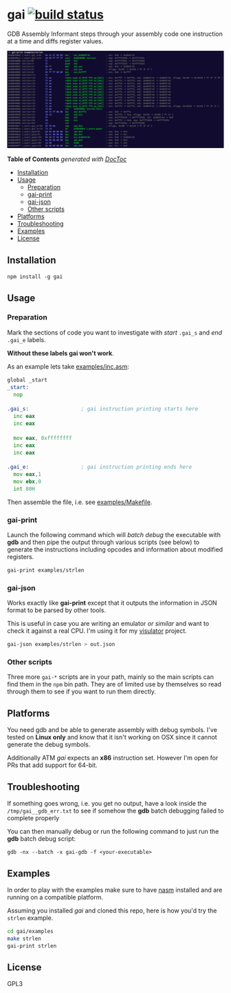 # gai [![build status](https://secure.travis-ci.org/thlorenz/gai.png)](http://travis-ci.org/thlorenz/gai)

GDB Assembly Informant steps through your assembly code one instruction at a time and diffs register values.

[![assets/strlen.png](assets/strlen.png)](https://raw.githubusercontent.com/thlorenz/gai/master/assets/strlen.png)

<!-- START doctoc generated TOC please keep comment here to allow auto update -->
<!-- DON'T EDIT THIS SECTION, INSTEAD RE-RUN doctoc TO UPDATE -->
**Table of Contents**  *generated with [DocToc](https://github.com/thlorenz/doctoc)*

- [Installation](#installation)
- [Usage](#usage)
  - [Preparation](#preparation)
  - [gai-print](#gai-print)
  - [gai-json](#gai-json)
  - [Other scripts](#other-scripts)
- [Platforms](#platforms)
- [Troubleshooting](#troubleshooting)
- [Examples](#examples)
- [License](#license)

<!-- END doctoc generated TOC please keep comment here to allow auto update -->

## Installation

```
npm install -g gai
```

## Usage

### Preparation

Mark the sections of code you want to investigate with *start* `.gai_s` and *end* `.gai_e` labels.

**Without these labels gai won't work**.

As an example lets take [examples/inc.asm](examples/inc.asm):

```asm
global _start
_start:
  nop

.gai_s:                 ; gai instruction printing starts here
  inc eax
  inc eax

  mov eax, 0xffffffff
  inc eax
  inc eax

.gai_e:                 ; gai instruction printing ends here
  mov eax,1
  mov ebx,0
  int 80H
```

Then assemble the file, i.e. see [examples/Makefile](examples/Makefile).

### gai-print

Launch the following command which will *batch debug* the executable with **gdb** and then pipe the output through
various scripts (see below) to generate the instructions including opcodes and information about modified registers.

```sh
gai-print examples/strlen
```

### gai-json

Works exactly like **gai-print** except that it outputs the information in JSON format to be parsed by other tools.

This is useful in case you are writing an emulator _or similar_ and want to check it against a real CPU. I'm using it
for my [visulator](https://github.com/thlorenz/visulator) project.

```sh
gai-json examples/strlen > out.json
```

### Other scripts

Three more `gai-*` scripts are in your path, mainly so the main scripts can find them in the `npm` bin path. They are of
limited use by themselves so read through them to see if you want to run them directly.

## Platforms

You need gdb and be able to generate assembly with debug symbols. I've tested on **Linux only** and know that it isn't
working on OSX since it cannot generate the debug symbols.

Additionally ATM *gai* expects an **x86** instruction set. However I'm open for PRs that add support for 64-bit.

## Troubleshooting

If something goes wrong, i.e. you get no output, have a look inside the `/tmp/gai__gdb_err.txt` to see if somehow the
**gdb** batch debugging failed to complete properly

You can then manually debug or run the following command to just run the **gdb** batch debug script:

```
gdb -nx --batch -x gai-gdb -f <your-executable>
```

## Examples

In order to play with the examples make sure to have [nasm](http://www.nasm.us/docs.php) installed and are running on a
compatible platform.

Assuming you installed *gai* and cloned this repo, here is how you'd try the `strlen` example.

```sh
cd gai/examples
make strlen
gai-print strlen
```

## License

GPL3
